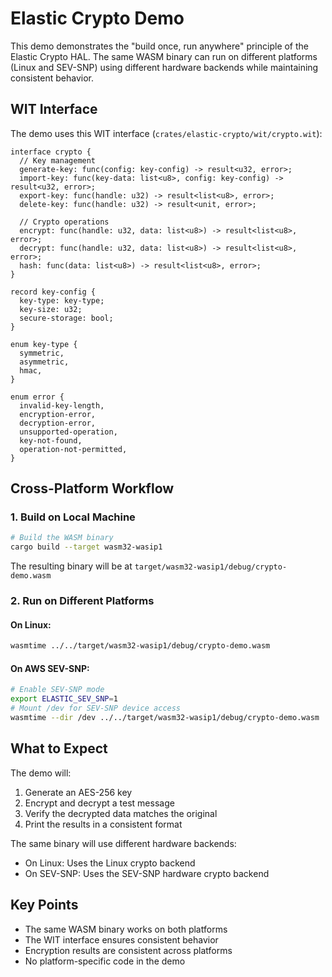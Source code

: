 # Elastic Crypto Demo

This demo demonstrates the "build once, run anywhere" principle of the Elastic Crypto HAL. The same WASM binary can run on different platforms (Linux and SEV-SNP) using different hardware backends while maintaining consistent behavior.

## WIT Interface

The demo uses this WIT interface (`crates/elastic-crypto/wit/crypto.wit`):

```wit
interface crypto {
  // Key management
  generate-key: func(config: key-config) -> result<u32, error>;
  import-key: func(key-data: list<u8>, config: key-config) -> result<u32, error>;
  export-key: func(handle: u32) -> result<list<u8>, error>;
  delete-key: func(handle: u32) -> result<unit, error>;

  // Crypto operations
  encrypt: func(handle: u32, data: list<u8>) -> result<list<u8>, error>;
  decrypt: func(handle: u32, data: list<u8>) -> result<list<u8>, error>;
  hash: func(data: list<u8>) -> result<list<u8>, error>;
}

record key-config {
  key-type: key-type;
  key-size: u32;
  secure-storage: bool;
}

enum key-type {
  symmetric,
  asymmetric,
  hmac,
}

enum error {
  invalid-key-length,
  encryption-error,
  decryption-error,
  unsupported-operation,
  key-not-found,
  operation-not-permitted,
}
```

## Cross-Platform Workflow

### 1. Build on Local Machine

```bash
# Build the WASM binary
cargo build --target wasm32-wasip1
```

The resulting binary will be at `target/wasm32-wasip1/debug/crypto-demo.wasm`

### 2. Run on Different Platforms

#### On Linux:
```bash
wasmtime ../../target/wasm32-wasip1/debug/crypto-demo.wasm
```

#### On AWS SEV-SNP:
```bash
# Enable SEV-SNP mode
export ELASTIC_SEV_SNP=1
# Mount /dev for SEV-SNP device access
wasmtime --dir /dev ../../target/wasm32-wasip1/debug/crypto-demo.wasm
```

## What to Expect

The demo will:
1. Generate an AES-256 key
2. Encrypt and decrypt a test message
3. Verify the decrypted data matches the original
4. Print the results in a consistent format

The same binary will use different hardware backends:
- On Linux: Uses the Linux crypto backend
- On SEV-SNP: Uses the SEV-SNP hardware crypto backend

## Key Points

- The same WASM binary works on both platforms
- The WIT interface ensures consistent behavior
- Encryption results are consistent across platforms
- No platform-specific code in the demo 